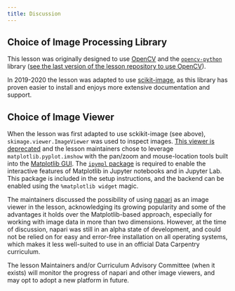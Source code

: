 ```yaml
---
title: Discussion
---
```


## Choice of Image Processing Library

This lesson was originally designed to use [OpenCV](https://opencv.org/)
and the [`opencv-python`](https://pypi.org/project/opencv-python/)
library ([see the last version of the lesson repository to use
OpenCV](https://github.com/datacarpentry/image-processing/tree/770a2416fb5c6bd5a4b8e728b3e338667e47b0ed)).

In 2019-2020 the lesson was adapted to use
[scikit-image](https://scikit-image.org/), as this library has proven
easier to install and enjoys more extensive documentation and support.

## Choice of Image Viewer

When the lesson was first adapted to use sckikit-image (see above),
`skimage.viewer.ImageViewer` was used to inspect images. [This viewer
is deprecated](https://scikit-image.org/docs/dev/user_guide/viewer.html)
and the lesson maintainers chose to leverage `matplotlib.pyplot.imshow`
with the pan/zoom and mouse-location tools built into the [Matplotlib
GUI](https://matplotlib.org/stable/users/interactive.html). The
[`ipympl` package](https://github.com/matplotlib/ipympl) is required
to enable the interactive features of Matplotlib in Jupyter notebooks
and in Jupyter Lab. This package is included in the setup
instructions, and the backend can be enabled using the `%matplotlib widget` magic.

The maintainers discussed the possibility of using [napari](https://napari.org/)
as an image viewer in the lesson, acknowledging its growing popularity
and some of the advantages it holds over the Matplotlib-based
approach, especially for working with image data in more than two
dimensions.  However, at the time of discussion, napari was still in
an alpha state of development, and could not be relied on for easy and
error-free installation on all operating systems, which makes it less
well-suited to use in an official Data Carpentry curriculum.

The lesson Maintainers and/or Curriculum Advisory Committee (when it
exists) will monitor the progress of napari and other image viewers,
and may opt to adopt a new platform in future.
